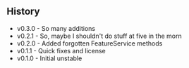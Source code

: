 ## History ##

* v0.3.0 - So many additions
* v0.2.1 - So, maybe I shouldn't do stuff at five in the morn
* v0.2.0 - Added forgotten FeatureService methods
* v0.1.1 - Quick fixes and license
* v0.1.0 - Initial unstable
